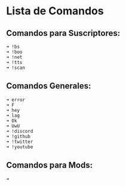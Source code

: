 # Lista de Comandos

## Comandos para Suscriptores:
```
➜ !bs
➜ !boo
➜ !net
➜ !tts
➜ !scan
```

## Comandos Generales:
```
➜ error
➜ F
➜ hey
➜ lag
➜ Ok
➜ UwU
➜ !discord
➜ !github
➜ !twitter
➜ !youtube
```
## Comandos para Mods:
```
➜ 
```
